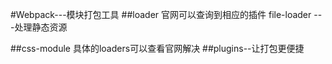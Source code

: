 #Webpack---模块打包工具
##loader
官网可以查询到相应的插件
file-loader ---处理静态资源

##css-module
具体的loaders可以查看官网解决
##plugins--让打包更便捷

